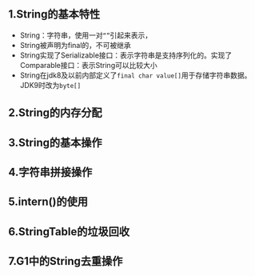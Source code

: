 ## 1.String的基本特性
- String：字符串，使用一对`“”`引起来表示，
- String被声明为final的，不可被继承
- String实现了Serializable接口：表示字符串是支持序列化的。实现了Comparable接口：表示String可以比较大小
- String在jdk8及以前内部定义了`final char value[]`用于存储字符串数据。JDK9时改为`byte[]`



## 2.String的内存分配




## 3.String的基本操作




## 4.字符串拼接操作







## 5.intern()的使用






## 6.StringTable的垃圾回收






## 7.G1中的String去重操作







